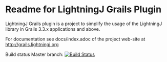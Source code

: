 # Readme for LightningJ Grails Plugin

LightningJ Grails plugin is a project to simplify the usage of the LightningJ 
library in Grails 3.3.x applications and above.

For documentation see docs/index.adoc of the project web-site at
http://grails.lightningj.org


Build status Master branch: [![Build Status](https://travis-ci.org/lightningj-org/lightningj-grails.svg?branch=master)](https://travis-ci.org/lightningj-org/lightningj-grails)